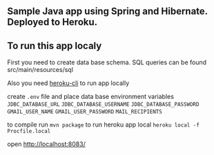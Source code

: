 ## Sample Java app using Spring and Hibernate. Deployed to Heroku.

## To run this app localy

First you need to create data base schema. SQL queries can be found src/main/resources/sql

Also you need  [heroku-cli](https://devcenter.heroku.com/articles/heroku-cli "Direct link") to run app locally

create `.env` file and place data base environment variables
`JDBC_DATABASE_URL`
`JDBC_DATABASE_USERNAME`
`JDBC_DATABASE_PASSWORD`
`GMAIL_USER_NAME`
`GMAIL_USER_PASSWORD`
`MAIL_RECIPIENTS`

to compile run `mvn package`
to run heroku app local `heroku local -f Procfile.local`

open [http://localhost:8083/](http://localhost:8083/ "Direct link")